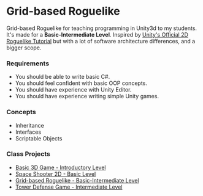 # Grid-based Roguelike

Grid-based Roguelike for teaching programming in Unity3d to my students.
It's made for a **Basic-Intermediate Level**. 
Inspired by [Unity's Official 2D Roguelike Tutorial](https://learn.unity.com/project/2d-roguelike-tutorial) but with a lot of software architecture differences, and a bigger scope.

### Requirements
* You should be able to write basic C#.
* You should feel confident with basic OOP concepts.
* You should have experience with Unity Editor.
* You should have experience writing simple Unity games.

### Concepts 
* Inheritance
* Interfaces
* Scriptable Objects

### Class Projects
* [Basic 3D Game - Introductory Level](https://github.com/MarcoElz/Unity-Basic3D)
* [Space Shooter 2D - Basic Level](https://github.com/MarcoElz/Unity_SpaceShooter2D)
* [Grid-based Roguelike - Basic-Intermediate Level](https://github.com/MarcoElz/Unity-GridRoguelike)
* [Tower Defense Game - Intermediate Level](https://github.com/MarcoElz/Unity-TowerDefense)
